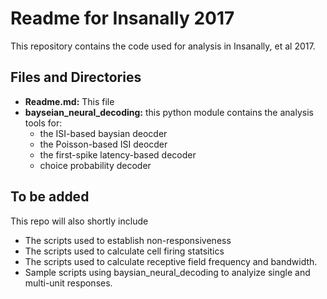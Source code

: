 # Readme for Insanally 2017



This repository contains the code used for analysis in Insanally, et al 2017. 

## Files and Directories

- **Readme.md:** This file
- **bayseian_neural_decoding:** this python module contains the analysis tools for:
  - the ISI-based baysian deocder
  - the Poisson-based ISI deocder
  - the first-spike latency-based decoder
  - choice probability decoder

## To be added

This repo will also shortly include 

- The scripts used to establish non-responsiveness
- The scripts used to calculate cell firing statsitics
- The scripts used to calculate receptive field frequency and bandwidth.
- Sample scripts using baysian_neural_decoding to analyize single and multi-unit responses.

